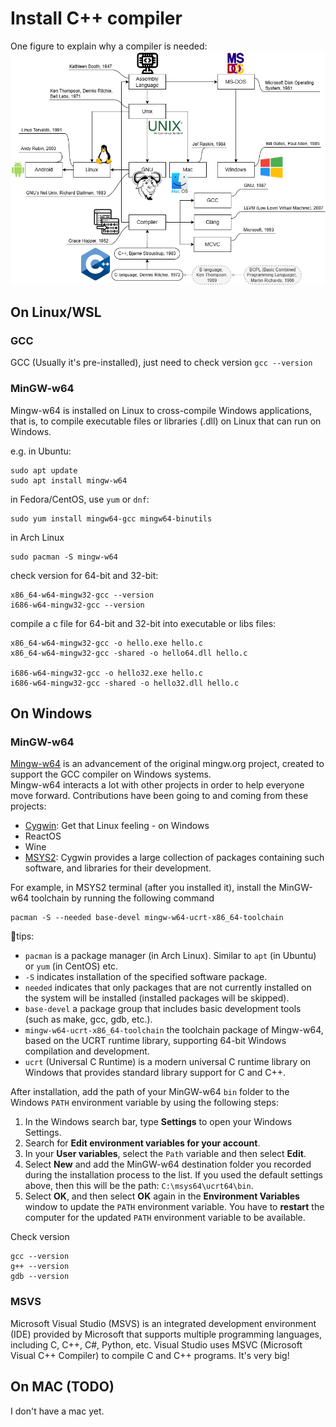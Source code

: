 # Install C++ compiler
One figure to explain why a compiler is needed:
![operating system history](./fig/history-OS.png)

## On Linux/WSL
### GCC
GCC (Usually it's pre-installed), just need to check version `gcc --version`

### MinGW-w64
Mingw-w64 is installed on Linux to cross-compile Windows applications, that is, to compile executable files or libraries (.dll) on Linux that can run on Windows.

e.g. in Ubuntu:    
```
sudo apt update
sudo apt install mingw-w64

```
in Fedora/CentOS, use `yum` or `dnf`:
```
sudo yum install mingw64-gcc mingw64-binutils
```
in Arch Linux
```
sudo pacman -S mingw-w64
```
check version for 64-bit and 32-bit:
```
x86_64-w64-mingw32-gcc --version
i686-w64-mingw32-gcc --version
```

compile a c file for 64-bit and 32-bit into executable or libs files:

```
x86_64-w64-mingw32-gcc -o hello.exe hello.c
x86_64-w64-mingw32-gcc -shared -o hello64.dll hello.c

i686-w64-mingw32-gcc -o hello32.exe hello.c
i686-w64-mingw32-gcc -shared -o hello32.dll hello.c
```

## On Windows

### MinGW-w64
[Mingw-w64](https://www.mingw-w64.org/) is an advancement of the original mingw.org project, created to support the GCC compiler on Windows systems.    
Mingw-w64 interacts a lot with other projects in order to help everyone move forward. Contributions have been going to and coming from these projects:    
* [Cygwin](https://cygwin.com/index.html): Get that Linux feeling - on Windows
* ReactOS
* Wine
* [MSYS2](https://www.msys2.org/): Cygwin provides a large collection of packages containing such software, and libraries for their development.

For example, in MSYS2 terminal (after you installed it), install the MinGW-w64 toolchain by running the following command    
```
pacman -S --needed base-devel mingw-w64-ucrt-x86_64-toolchain
```

🫰tips: 
* `pacman` is a package manager (in Arch Linux). Similar to `apt` (in Ubuntu) or `yum` (in CentOS) etc.
* `-S` indicates installation of the specified software package.
* `needed` indicates that only packages that are not currently installed on the system will be installed (installed packages will be skipped).
* `base-devel` a package group that includes basic development tools (such as make, gcc, gdb, etc.).
* `mingw-w64-ucrt-x86_64-toolchain` the toolchain package of Mingw-w64, based on the UCRT runtime library, supporting 64-bit Windows compilation and development.
* `ucrt` (Universal C Runtime) is a modern universal C runtime library on Windows that provides standard library support for C and C++.

After installation, add the path of your MinGW-w64 `bin` folder to the Windows `PATH` environment variable by using the following steps:

1. In the Windows search bar, type **Settings** to open your Windows Settings.    
2. Search for **Edit environment variables for your account**.   
3. In your **User variables**, select the `Path` variable and then select **Edit**.    
4. Select **New** and add the MinGW-w64 destination folder you recorded during the installation process to the list. If you used the default settings above, then this will be the path: `C:\msys64\ucrt64\bin`.    
5. Select **OK**, and then select **OK** again in the **Environment Variables** window to update the `PATH` environment variable. You have to **restart** the computer for the updated `PATH` environment variable to be available.    

Check version
```
gcc --version
g++ --version
gdb --version
```
### MSVS
Microsoft Visual Studio (MSVS) is an integrated development environment (IDE) provided by Microsoft that supports multiple programming languages, including C, C++, C#, Python, etc. Visual Studio uses MSVC (Microsoft Visual C++ Compiler) to compile C and C++ programs. It's very big!


## On MAC (TODO)
I don't have a mac yet.
